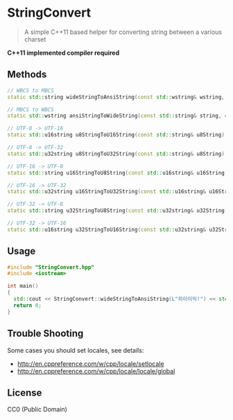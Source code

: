 # StringConvert

> A simple C++11 based helper for converting string between a various charset

**C++11 implemented compiler required**

## Methods

```c++
// WBCS to MBCS
static std::string wideStringToAnsiString(const std::wstring& wstring, const std::locale& locale = std::locale{""});

// MBCS to WBCS
static std::wstring ansiStringToWideString(const std::string& string, const std::locale& locale = std::locale{""});

// UTF-8 -> UTF-16
static std::u16string u8StringToU16String(const std::string& u8String);

// UTF-8 -> UTF-32
static std::u32string u8StringToU32String(const std::string& u8String);

// UTF-16 -> UTF-8
static std::string u16StringToU8String(const std::u16string& u16String);

// UTF-16 -> UTF-32
static std::u32string u16StringToU32String(const std::u16string& u16String);

// UTF-32 -> UTF-8
static std::string u32StringToU8String(const std::u32string& u32String);

// UTF-32 -> UTF-16
static std::u16string u32StringToU16String(const std::u32string& u32String);
```

## Usage

```c++
#include "StringConvert.hpp"
#include <iostream>

int main()
{
  std::cout << StringConvert::wideStringToAnsiString(L"히이이익!") << std::endl;
  return 0;
}
```

## Trouble Shooting

Some cases you should set locales, see details:

* http://en.cppreference.com/w/cpp/locale/setlocale
* http://en.cppreference.com/w/cpp/locale/locale/global

## License

CC0 (Public Domain)
